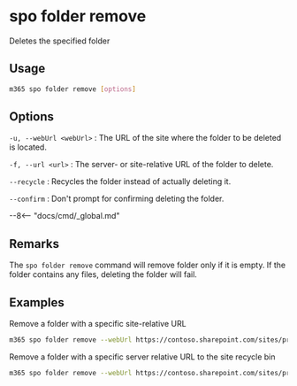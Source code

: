 # spo folder remove

Deletes the specified folder

## Usage

```sh
m365 spo folder remove [options]
```

## Options

`-u, --webUrl <webUrl>`
: The URL of the site where the folder to be deleted is located.

`-f, --url <url>`
: The server- or site-relative URL of the folder to delete.

`--recycle`
: Recycles the folder instead of actually deleting it.

`--confirm`
: Don't prompt for confirming deleting the folder.

--8<-- "docs/cmd/_global.md"

## Remarks

The `spo folder remove` command will remove folder only if it is empty. If the folder contains any files, deleting the folder will fail.

## Examples

Remove a folder with a specific site-relative URL

```sh
m365 spo folder remove --webUrl https://contoso.sharepoint.com/sites/project-x --url '/Shared Documents/My Folder'
```

Remove a folder with a specific server relative URL to the site recycle bin

```sh
m365 spo folder remove --webUrl https://contoso.sharepoint.com/sites/project-x --url '/sites/project-x/Shared Documents/My Folder' --recycle
```
